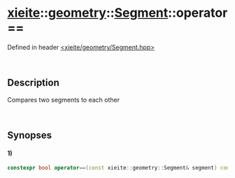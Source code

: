 # [xieite](../../xieite.md)\:\:[geometry](../../geometry.md)\:\:[Segment](../Segment.md)\:\:operator==
Defined in header [<xieite/geometry/Segment.hpp>](../../../include/xieite/geometry/Segment.hpp)

&nbsp;

## Description
Compares two segments to each other

&nbsp;

## Synopses
#### 1)
```cpp
constexpr bool operator==(const xieite::geometry::Segment& segment) const noexcept;
```

